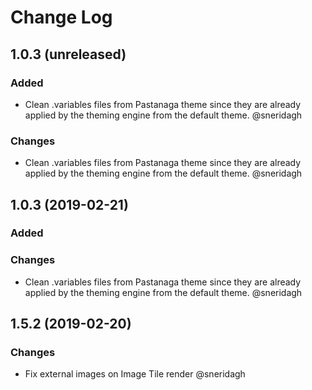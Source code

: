 # Change Log

## 1.0.3 (unreleased)

### Added

- Clean .variables files from Pastanaga theme since they are already applied by
  the theming engine from the default theme. @sneridagh

### Changes

- Clean .variables files from Pastanaga theme since they are already applied by
  the theming engine from the default theme. @sneridagh

## 1.0.3 (2019-02-21)

### Added

### Changes

- Clean .variables files from Pastanaga theme since they are already applied by
  the theming engine from the default theme. @sneridagh

## 1.5.2 (2019-02-20)

### Changes

- Fix external images on Image Tile render @sneridagh

